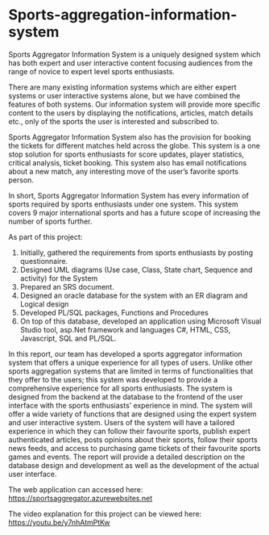 # Sports-aggregation-information-system

Sports Aggregator Information System is a uniquely designed system which has both expert and user interactive content focusing audiences from the range of novice to expert level sports enthusiasts. 

There are many existing information systems which are either expert systems or user interactive systems alone, but we have combined the features of both systems. Our information system will provide more specific content to the users by displaying the notifications, articles, match details etc., only of the sports the user is interested and subscribed to. 

Sports Aggregator Information System also has the provision for booking the tickets for different matches held across the globe. This system is a one stop solution for sports enthusiasts for score updates, player statistics, critical analysis, ticket booking. This system also has email notifications about a new match, any interesting move of the user’s favorite sports person. 

In short, Sports Aggregator Information System has every information of sports required by sports enthusiasts under one system. This system covers 9 major international sports and has a future scope of increasing the number of sports further. 

As part of this project:
1. Initially, gathered the requirements from sports enthusiasts by posting questionnaire.
2. Designed UML diagrams (Use case, Class, State chart, Sequence and activity) for the System
3. Prepared an SRS document.
4. Designed an oracle database for the system with an ER diagram and Logical design
5. Developed PL/SQL packages, Functions and Procedures
6. On top of this database, developed an application using Microsoft Visual Studio tool, asp.Net framework and languages C#, HTML, CSS, Javascript, SQL and PL/SQL.

In this report, our team has developed a sports aggregator information system that offers a unique experience for all types of users. Unlike other sports aggregation systems that are limited in terms of functionalities that they offer to the users; this system was developed to provide a comprehensive experience for all sports enthusiasts. The system is designed from the backend at the database to the frontend of the user interface with the sports enthusiasts’ experience in mind. The system will offer a wide variety of functions that are designed using the expert system and user interactive system. Users of the system will have a tailored experience in which they can follow their favourite sports, publish expert authenticated articles, posts opinions about their sports, follow their sports news feeds, and access to purchasing game tickets of their favourite sports games and events. The report will provide a detailed description on the database design and development as well as the development of the actual user interface.

The web application can accessed here: https://sportsaggregator.azurewebsites.net

The video explanation for this project can be viewed here: https://youtu.be/y7nhAtmPtKw
